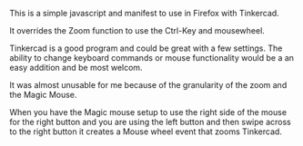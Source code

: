 
This is a simple javascript and manifest to use in Firefox with Tinkercad.

It overrides the Zoom function to use the Ctrl-Key and mousewheel.

Tinkercad is a good program and could be great with a few settings.  The ability to change keyboard commands or mouse 
functionality would be a an easy addition and be most welcom.

It was almost unusable for me because of the granularity of the zoom and the Magic Mouse.

When you have the Magic mouse setup to use the right side of the mouse for the right button and you are using the 
left button and then swipe across to the right button it creates a Mouse wheel event that zooms Tinkercad.



